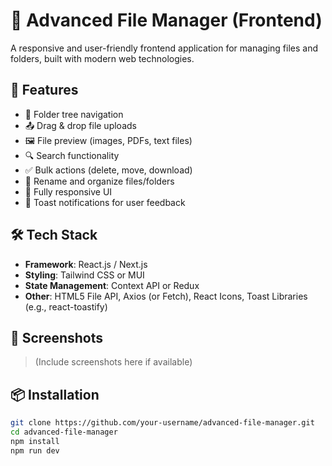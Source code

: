 # 📁 Advanced File Manager (Frontend)

A responsive and user-friendly frontend application for managing files and folders, built with modern web technologies.

## 🚀 Features

- 📂 Folder tree navigation
- 📤 Drag & drop file uploads
- 🖼️ File preview (images, PDFs, text files)
- 🔍 Search functionality
- ✅ Bulk actions (delete, move, download)
- 📝 Rename and organize files/folders
- 📱 Fully responsive UI
- 🔔 Toast notifications for user feedback

## 🛠️ Tech Stack

- **Framework**: React.js / Next.js
- **Styling**: Tailwind CSS or MUI
- **State Management**: Context API or Redux
- **Other**: HTML5 File API, Axios (or Fetch), React Icons, Toast Libraries (e.g., react-toastify)

## 📸 Screenshots

> (Include screenshots here if available)

## 📦 Installation

```bash
git clone https://github.com/your-username/advanced-file-manager.git
cd advanced-file-manager
npm install
npm run dev

